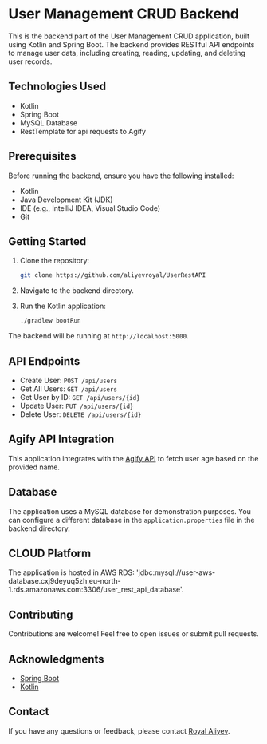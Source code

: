 # User Management CRUD Backend

This is the backend part of the User Management CRUD application, built using Kotlin and Spring Boot. The backend provides RESTful API endpoints to manage user data, including creating, reading, updating, and deleting user records.

## Technologies Used

- Kotlin
- Spring Boot
- MySQL Database
- RestTemplate for api requests to Agify

## Prerequisites

Before running the backend, ensure you have the following installed:

- Kotlin
- Java Development Kit (JDK)
- IDE (e.g., IntelliJ IDEA, Visual Studio Code)
- Git

## Getting Started

1. Clone the repository:

   ```bash
   git clone https://github.com/aliyevroyal/UserRestAPI
   ```

2. Navigate to the backend directory.

3. Run the Kotlin application:

   ```bash
   ./gradlew bootRun
   ```

The backend will be running at `http://localhost:5000`.

## API Endpoints

- Create User: `POST /api/users`
- Get All Users: `GET /api/users`
- Get User by ID: `GET /api/users/{id}`
- Update User: `PUT /api/users/{id}`
- Delete User: `DELETE /api/users/{id}`

## Agify API Integration

This application integrates with the [Agify API](https://api.agify.io/?name=?) to fetch user age based on the provided name.

## Database

The application uses a MySQL database for demonstration purposes. You can configure a different database in the `application.properties` file in the backend directory.

## CLOUD Platform

The application is hosted in AWS RDS: 'jdbc:mysql://user-aws-database.cxj9deyuq5zh.eu-north-1.rds.amazonaws.com:3306/user_rest_api_database'.

## Contributing

Contributions are welcome! Feel free to open issues or submit pull requests.

## Acknowledgments

- [Spring Boot](https://spring.io/projects/spring-boot)
- [Kotlin](https://kotlinlang.org/)

## Contact

If you have any questions or feedback, please contact [Royal Aliyev](mailto:royal.alyv@gmail.com).
